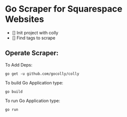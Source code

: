 # Go Scraper for Squarespace Websites

- [] Init project with colly
- [] Find tags to scrape 

## Operate Scraper:

To Add Deps: 
```
go get -u github.com/gocolly/colly
```

To build Go Application type:
```
go build
```

To run Go Application type:
```
go run
```